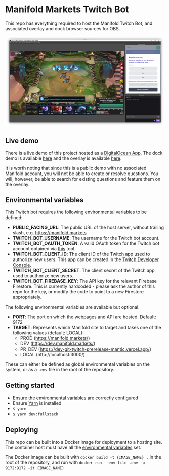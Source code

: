 # Manifold Markets Twitch Bot
This repo has everything required to host the Manifold Twitch Bot, and associated overlay and dock browser sources for OBS.

![OBS example](/docs/OBS.png)

## Live demo
There is a live demo of this project hosted as a [DigitalOcean App](https://www.digitalocean.com/products/app-platform). The dock demo is available [here](https://king-prawn-app-5btyw.ondigitalocean.app/dock) and the overlay is available [here](https://king-prawn-app-5btyw.ondigitalocean.app/overlay).

It is worth noting that since this is a public demo with no associated Manifold account, you will not be able to create or resolve questions. You will, however, be able to search for existing questions and feature them on the overlay.

## Environmental variables
This Twitch bot requires the following environmental variables to be defined:
 - **PUBLIC_FACING_URL**: The public URL of the host server, without trailing slash, e.g. https://manifold.markets
 - **TWITCH_BOT_USERNAME**: The username for the Twitch bot account.
 - **TWITCH_BOT_OAUTH_TOKEN**: A valid OAuth token for the Twitch bot account obtained via [this](https://twitchapps.com/tmi) tool.
 - **TWITCH_BOT_CLIENT_ID**: The client ID of the Twitch app used to authorize new users. This app can be created in the [Twitch Developer Console](https://dev.twitch.tv/console/app).
 - **TWITCH_BOT_CLIENT_SECRET**: The client secret of the Twitch app used to authorize new users.
 - **TWITCH_BOT_FIREBASE_KEY**: The API key for the relevant Firebase Firestore. This is currently hardcoded - please ask the author of this repo for the key, or modify the code to point to a new Firestore appropriately.

The following environmental variables are available but optional:
 - **PORT**: The port on which the webpages and API are hosted. Default: 9172
 - **TARGET**: Represents which Manifold site to target and takes one of the following values (default: LOCAL):
   - PROD (https://manifold.markets/)
   - DEV (https://dev.manifold.markets/)
   - PR_DEV (https://dev-git-twitch-prerelease-mantic.vercel.app/)
   - LOCAL (http://localhost:3000/)

These can either be defined as global environmental variables on the system, or as a `.env` file in the root of the repository.

## Getting started
 - Ensure the [environmental variables](#environmental-variables) are correctly configured
 - Ensure [Yarn](https://classic.yarnpkg.com/lang/en/docs/install/#windows-stable) is installed
 - `$ yarn`
 - `$ yarn dev:fullstack`

## Deploying
This repo can be built into a Docker image for deployment to a hosting site. The container host must have all the [environmental variables](#environmental-variables) set.

The Docker image can be built with `docker build -t {IMAGE_NAME} .` in the root of the repository, and run with `docker run --env-file .env -p 9172:9172 -it {IMAGE_NAME}`
